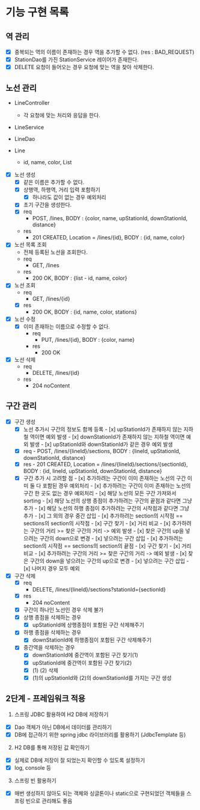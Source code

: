 # 기능 구현 목록

## 역 관리
- [x] 중복되는 역의 이름이 존재하는 경우 역을 추가할 수 없다. (res : BAD_REQUEST)
- [x] StationDao를 가진 StationService 레이어가 존재한다.
- [x] DELETE 요청이 들어오는 경우 요청에 맞는 역을 찾아 삭제한다.

## 노선 관리
- LineController
    - 각 요청에 맞는 처리와 응답을 한다.
- LineService

- LineDao

- Line
    - id, name, color, List<Station>

- [x] 노선 생성
    - [x] 같은 이름은 추가할 수 없다.
    - [x] 상행역, 하행역, 거리 입력 포함하기
      - [x] 하나라도 값이 없는 경우 예외처리
    - [x] 초기 구간을 생성한다.
    - [x] req
        - POST, /lines, BODY : {color, name, upStationId, downStationId, distance}
    - res
        - 201 CREATED, Location = /lines/{id}, BODY : {id, name, color}
- [x] 노선 목록 조회
    - 전체 등록된 노선을 조회한다.
    - req
        - GET, /lines
    - res
        - 200 OK, BODY : {list - id, name, color}
- [x] 노선 조회
    - req
        - GET, /lines/{id}
    - [x] res
        - 200 OK, BODY : {id, name, color, stations}
- [x] 노선 수정
  - [x] 이미 존재하는 이름으로 수정할 수 없다.
    - req
        - PUT, /lines/{id}, BODY : {color, name}
    - res
        - 200 OK
- [x] 노선 삭제
    - req
        - DELETE, /lines/{id}
    - res
        - 204 noContent
    
## 구간 관리
- [x] 구간 생성
  - [x] 노선 추가시 구간의 정보도 함께 등록
        - [x] upStationId가 존재하지 않는 지하철 역이면 예외 발생
        - [x] downStationId가 존재하지 않는 지하철 역이면 예외 발생
        - [x] upStationId와 downStationId가 같은 경우 예외 발생
  - [x] req
        - POST, /lines/{lineId}/sections, BODY : {lineId, upStationId, downStationId, distance}
  - [x] res
        - 201 CREATED, Location = /lines/{lineId}/sections/{sectionId}, BODY : {id, lineId, upStationId, downStationId, distance}
  - [x] 구간 추가 시 고려할 점
        - [x] 추가하려는 구간이 이미 존재하는 노선의 구간 이미 둘 다 포함된 경우 예외처리
        - [x] 추가하려는 구간이 이미 존재하는 노선의 구간 한 곳도 없는 경우 예외처리
        - [x] 해당 노선의 모든 구간 가져와서 sorting
        - [x] 해당 노선의 상행 종점이 추가하려는 구간의 끝점과 같다면 그냥 추가
        - [x] 해당 노선의 하행 종점이 추가하려는 구간의 시작점과 같다면 그냥 추가
        - [x] 그 외의 경우 중간 삽입
            - [x] 추가하려는 section의 시작점 == sections의 section의 시작점
                - [x] 구간 찾기 
                - [x] 거리 비교
                    - [x] 추가하려는 구간의 거리 >= 찾은 구간의 거리 -> 예외 발생
                - [x] 찾은 구간의 up을 넣으려는 구간의 down으로 변경
                - [x] 넣으려는 구간 삽입
            - [x] 추가하려는 section의 시작점 == sections의 section의 끝점
                - [x] 구간 찾기
                - [x] 거리 비교
                    - [x] 추가하려는 구간의 거리 >= 찾은 구간의 거리 -> 예외 발생
                - [x] 찾은 구간의 down을 넣으려는 구간의 up으로 변경
                - [x] 넣으려는 구간 삽입
        - [x] 나머지 경우 모두 예외
- [x] 구간 삭제
    - [x] req
        - DELETE, /lines/{lineId}/sections?stationId={sectionId}
    - [x] res
        - 204 noContent
    - [x] 구간이 하나인 노선인 경우 삭제 불가
    - [x] 상행 종점을 삭제하는 경우
        - [x] upStationId에 상행종점이 포함된 구간 삭제해주기
    - [x] 하행 종점을 삭제하는 경우
        - [x] downStationId에 하행종점이 포함된 구간 삭제해주기
    - [x] 중간역을 삭제하는 경우
        - [x] downStationId에 중간역이 포함된 구간 찾기(1)
        - [x] upStationId에 중간역이 포함된 구간 찾기(2)
        - [x] (1) (2) 삭제
        - [x] (1)의 upStationId와 (2)의 downStationId를 가지는 구간 생성
    
## 2단계 - 프레임워크 적용
1. 스프링 JDBC 활용하여 H2 DB에 저장하기
  - [x] Dao 객체가 아닌 DB에서 데이터를 관리하기
  - [x] DB에 접근하기 위한 spring jdbc 라이브러리를 활용하기 (JdbcTemplate 등)
2. H2 DB를 통해 저장된 값 확인하기
  - [x] 실제로 DB에 저장이 잘 되었는지 확인할 수 있도록 설정하기
  - [x] log, console 등
3. 스프링 빈 활용하기
  - [x] 매번 생성하지 않아도 되는 객체와 싱글톤이나 static으로 구현되었던 객체들을 스프링 빈으로 관리해도 좋음